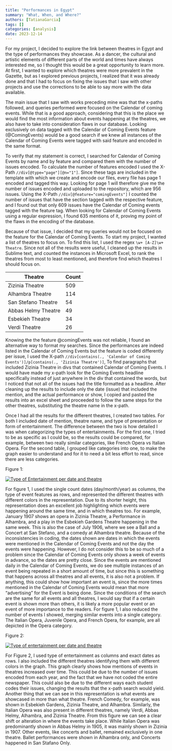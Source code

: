 ```yaml
---
title: "Performances in Egypt"
summary: "What, When, and Where?"
authors: [TatianaGarcia]
tags: []
categories: [analysis]
date: 2023-12-14
---
```

For my project, I decided to explore the link between theatres in Egypt and the type of performances they showcase. As a dancer, the cultural and artistic elements of different parts of the world and times have always interested me, so I thought this would be a great opportunity to learn more. At first, I wanted to explore which theatres were more prevalent in the Gazette, but as I explored previous projects, I realized that it was already done and that I had to focus on fixing the issues that I saw with other projects and use the corrections to be able to say more with the data available. 

The main issue that I saw with works preceding mine was that the x-paths followed, and queries performed were focused on the Calendar of coming events. While that is a good approach, considering that this is the place we would find the most information about events happening at the theatres, we also have to take into consideration flaws in our database. Looking exclusively on data tagged with the Calendar of Coming Events feature (@ComingEvents) would be a good search if we knew all instances of the Calendar of Coming Events were tagged with said feature and encoded in the same format. 

To verify that my statement is correct, I searched for Calendar of Coming Events by name and by feature and compared them with the number of issues encoded. To calculate the number of features encoded I used the X-Path `//div[@type="page"][@n="1"]`. Since these tags are included in the template with which we create and encode our files, every file has page 1 encoded and tagged this way. Looking for page 1 will therefore give me the number of issues encoded and uploaded to the repository, which are 956 issues. Using the X-Path `//div[@feature="comingEvents"]` I counted the number of issues that have the section tagged with the respective feature, and I found out that only 609 issues have the Calendar of Coming events tagged with the feature tag. When looking for Calendar of Coming Events using a regular expression, I found 635 mentions of it, proving my point of the flaws in the encoding of the database. 

Because of that issue, I decided that my queries would not be focused on the feature for the Calendar of Coming Events. To start my project, I wanted a list of theatres to focus on. To find this list, I used the regex `\w+ [A-Z]\w+ Theatre`. Since not all of the results were useful, I cleaned up the results in Sublime text, and counted the instances in Microsoft Excel, to rank the theatres from most to least mentioned, and therefore find which theatres I should focus on. 

|Theatre|Count|
|---|---|
|Zizinia Theatre|509|
|Alhambra Theatre|114|
|San Stefano Theatre|54|
|Abbas Helmy Theatre|49|
|Esbekieh Theatre|34|
|Verdi Theatre|26|

Knowing the the feature @comingEvents was not reliable, I found an alternative way to format my searches. Since the performances are indeed listed in the Calendar of Coming Events but the feature is coded differently per issue, I used the X-path `//div[contains(., 'Calendar of Coming Events')]/p[contains(., 'Zizinia Theatre')]`, To find paragraphs that included Zizinia Theatre in divs that contained Calendar of Coming Events. I would have made my x-path look for the Coming Events headline specifically instead of just anywhere in the div that contained the words, but I noticed that not all of the issues had the title formatted as a headline. After cleaning up the results to include only the date (issue) that included the mention, and the actual performance or show, I copied and pasted the results into an excel sheet and proceeded to follow the same steps for the other theatres, substituting the theatre name in the x-path. 

Once I had all the results for the different theatres, I created two tables. For both I included date of mention, theatre name, and type of presentation or form of entertainment. The difference between the two is how detailed I was when categorizing the types of entertainments. For the first one, I tried to be as specific as I could be, so the results could be compared, for example, between two really similar categories, like French Opera vs Italian Opera. For the second table, I grouped like categories into one, to make the graph easier to understand and for it to need a bit less effort to read, since there are less categories. 

Figure 1: 

<div class='tableauPlaceholder' id='viz1702578148244' style='position: relative'><noscript><a href='#'><img alt='Type of Entertainment per date and theatre ' src='https:&#47;&#47;public.tableau.com&#47;static&#47;images&#47;Fi&#47;Figure1_17025781094050&#47;Sheet1&#47;1_rss.png' style='border: none' /></a></noscript><object class='tableauViz'  style='display:none;'><param name='host_url' value='https%3A%2F%2Fpublic.tableau.com%2F' /> <param name='embed_code_version' value='3' /> <param name='site_root' value='' /><param name='name' value='Figure1_17025781094050&#47;Sheet1' /><param name='tabs' value='no' /><param name='toolbar' value='yes' /><param name='static_image' value='https:&#47;&#47;public.tableau.com&#47;static&#47;images&#47;Fi&#47;Figure1_17025781094050&#47;Sheet1&#47;1.png' /> <param name='animate_transition' value='yes' /><param name='display_static_image' value='yes' /><param name='display_spinner' value='yes' /><param name='display_overlay' value='yes' /><param name='display_count' value='yes' /><param name='language' value='en-US' /><param name='filter' value='publish=yes' /></object></div>                <script type='text/javascript'>                    var divElement = document.getElementById('viz1702578148244');                    var vizElement = divElement.getElementsByTagName('object')[0];                    vizElement.style.width='100%';vizElement.style.height=(divElement.offsetWidth*0.75)+'px';                    var scriptElement = document.createElement('script');                    scriptElement.src = 'https://public.tableau.com/javascripts/api/viz_v1.js';                    vizElement.parentNode.insertBefore(scriptElement, vizElement);                </script>

For figure 1, I used the single count dates (day/month/year) as columns, the type of event features as rows, and represented the different theatres with different colors in the representation. Due to its shorter height, this representation does an excellent job highlighting which events were happening around the same time, and in which theatres too. For example, January 1907 shows an opera in Zizinia Theatre, a Performance in Alhambra, and a play in the Esbekieh Gardens Theatre happening in the same week. This is also the case of July 1906, where we see a Ball and a Concert at San Stefano, and a comedy at Alhambra theatre. Because of the inconsistencies in coding, the dates shown are dates in which the events were mentioned in the Calendar of Coming Events and not the day the events were happening. However, I do not consider this to be so much of a problem since the Calendar of Coming Events only shows a week of events in advance, so the dates are pretty close. Since the events are mentioned daily in the Calendar of Coming Events, we do see multiple instances of an event being repeated in a short amount of time, but since this is something that happens across all theatres and all events, it is also not a problem. If anything, this could show how important an event is, since the more times mentioned in the Calendar of Coming Events would mean that more “advertising” for the Event is being done. Since the conditions of the search are the same for all events and all theatres, I would say that if a certain event is shown more than others, it is likely a more popular event or an event of more importance to the readers. For figure 1, I also reduced the number of events I showed, merging similar events into a single category. The Italian Opera, Juvenile Opera, and French Opera, for example, are all depicted in the Opera category.

Figure 2: 

<div class='tableauPlaceholder' id='viz1702577790413' style='position: relative'><noscript><a href='#'><img alt='Type of entertainment per date and theatre ' src='https:&#47;&#47;public.tableau.com&#47;static&#47;images&#47;Fi&#47;Figure2_17025777579660&#47;Sheet2&#47;1_rss.png' style='border: none' /></a></noscript><object class='tableauViz'  style='display:none;'><param name='host_url' value='https%3A%2F%2Fpublic.tableau.com%2F' /> <param name='embed_code_version' value='3' /> <param name='site_root' value='' /><param name='name' value='Figure2_17025777579660&#47;Sheet2' /><param name='tabs' value='no' /><param name='toolbar' value='yes' /><param name='static_image' value='https:&#47;&#47;public.tableau.com&#47;static&#47;images&#47;Fi&#47;Figure2_17025777579660&#47;Sheet2&#47;1.png' /> <param name='animate_transition' value='yes' /><param name='display_static_image' value='yes' /><param name='display_spinner' value='yes' /><param name='display_overlay' value='yes' /><param name='display_count' value='yes' /><param name='language' value='en-US' /><param name='filter' value='publish=yes' /></object></div>                <script type='text/javascript'>                    var divElement = document.getElementById('viz1702577790413');                    var vizElement = divElement.getElementsByTagName('object')[0];                    vizElement.style.width='100%';vizElement.style.height=(divElement.offsetWidth*0.75)+'px';                    var scriptElement = document.createElement('script');                    scriptElement.src = 'https://public.tableau.com/javascripts/api/viz_v1.js';                    vizElement.parentNode.insertBefore(scriptElement, vizElement);                </script>

 For Figure 2, I used type of entertainment as columns and exact dates as rows. I also included the different theatres identifying them with different colors in the graph. This graph clearly shows how mentions of events in theatres increased over time. This could be due to the number of issues encoded from each year, and the fact that we have not coded the entire newspaper. This could also be due to the different ways each student codes their issues, changing the results that the x-path search would yield. Another thing that we can see in this representation is what events are showcased in more than what theatre. French Comedy, for example, was shown in Esbekieh Gardens, Zizinia Theatre, and Alhambra. Similarly, the Italian Opera was also present in different theatres, namely Verdi, Abbas Helmy, Alhambra, and Zizinia Theatre. From this figure we can see a clear shift or alteration in where the events take place. While Italian Opera was predominantly shown in Abbas Helmy in 1905, it was mainly shown in Zizinia in 1907. Other events, like concerts and ballet, remained exclusively in one theatre. Ballet performances were shown in Alhambra only, and Concerts happened in San Stafano Only.
